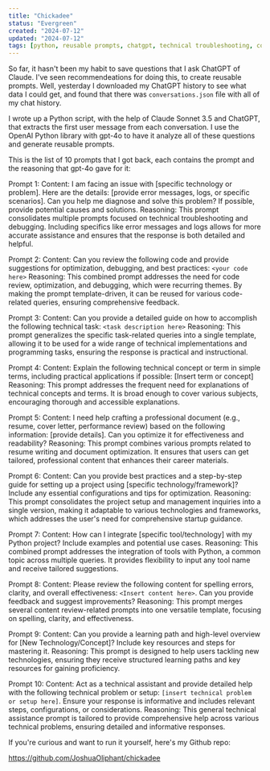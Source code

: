 ```yaml
---
title: "Chickadee"
status: "Evergreen"
created: "2024-07-12"
updated: "2024-07-12"
tags: [python, reusable prompts, chatgpt, technical troubleshooting, code review]
---
```

So far, it hasn't been my habit to save questions that I ask ChatGPT of Claude.
I've seen recommendeations for doing this, to create reusable prompts. Well,
yesterday I downloaded my ChatGPT history to see what data I could get, and
found that there was `conversations.json` file with all of my chat history.

I wrote up a Python script, with the help of Claude Sonnet 3.5 and ChatGPT, that
extracts the first user message from each conversation. I use the OpenAI Python library
with gpt-4o to have it analyze all of these questions and generate reusable prompts.

This is the list of 10 prompts that I got back, each contains the prompt and the reasoning that gpt-4o gave for it:

Prompt 1:
Content: I am facing an issue with [specific technology or problem]. Here are the details: [provide error messages, logs, or specific scenarios]. Can you help me diagnose and solve this problem? If possible, provide potential causes and solutions.
Reasoning: This prompt consolidates multiple prompts focused on technical troubleshooting and debugging. Including specifics like error messages and logs allows for more accurate assistance and ensures that the response is both detailed and helpful.

Prompt 2:
Content: Can you review the following code and provide suggestions for optimization, debugging, and best practices: ```<your code here>```
Reasoning: This combined prompt addresses the need for code review, optimization, and debugging, which were recurring themes. By making the prompt template-driven, it can be reused for various code-related queries, ensuring comprehensive feedback.

Prompt 3:
Content: Can you provide a detailed guide on how to accomplish the following technical task: ```<task description here>```
Reasoning: This prompt generalizes the specific task-related queries into a single template, allowing it to be used for a wide range of technical implementations and programming tasks, ensuring the response is practical and instructional.

Prompt 4:
Content: Explain the following technical concept or term in simple terms, including practical applications if possible: [Insert term or concept]
Reasoning: This prompt addresses the frequent need for explanations of technical concepts and terms. It is broad enough to cover various subjects, encouraging thorough and accessible explanations.

Prompt 5:
Content: I need help crafting a professional document (e.g., resume, cover letter, performance review) based on the following information: [provide details]. Can you optimize it for effectiveness and readability?
Reasoning: This prompt combines various prompts related to resume writing and document optimization. It ensures that users can get tailored, professional content that enhances their career materials.

Prompt 6:
Content: Can you provide best practices and a step-by-step guide for setting up a project using [specific technology/framework]? Include any essential configurations and tips for optimization.
Reasoning: This prompt consolidates the project setup and management inquiries into a single version, making it adaptable to various technologies and frameworks, which addresses the user's need for comprehensive startup guidance.

Prompt 7:
Content: How can I integrate [specific tool/technology] with my Python project? Include examples and potential use cases.
Reasoning: This combined prompt addresses the integration of tools with Python, a common topic across multiple queries. It provides flexibility to input any tool name and receive tailored suggestions.

Prompt 8:
Content: Please review the following content for spelling errors, clarity, and overall effectiveness: ```<Insert content here>```. Can you provide feedback and suggest improvements?
Reasoning: This prompt merges several content review-related prompts into one versatile template, focusing on spelling, clarity, and effectiveness.

Prompt 9:
Content: Can you provide a learning path and high-level overview for [New Technology/Concept]? Include key resources and steps for mastering it.
Reasoning: This prompt is designed to help users tackling new technologies, ensuring they receive structured learning paths and key resources for gaining proficiency.

Prompt 10:
Content: Act as a technical assistant and provide detailed help with the following technical problem or setup: ```[insert technical problem or setup here]```. Ensure your response is informative and includes relevant steps, configurations, or considerations.
Reasoning: This general technical assistance prompt is tailored to provide comprehensive help across various technical problems, ensuring detailed and informative responses.

If you're curious and want to run it yourself, here's my Github repo:

https://github.com/JoshuaOliphant/chickadee
